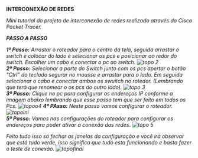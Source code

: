 <b> INTERCONEXÃO DE REDES </b>

<i> Mini tutorial do projeto de interconexão de redes realizado através do Cisco Packet Tracer. <i>

<b> PASSO A PASSO </b>

<b><i> 1º Passo:</b></i> Arrastar o roteador para o centro da tela, seguida arrastar o switch e colocar do lado e selecionar os pcs e posicionar ao redor do switch. Escolher um cabo e conectar o pc ao switch.
![topo 2](https://user-images.githubusercontent.com/102399570/198498847-b8cdf4a4-8a8c-4a67-9854-a2da9d1bff81.png)
<br>
<b><i> 2º Passo:</b></i> Selecionar a parte do Switch junto com os pcs apertar o botão "Ctrl" do teclado segurar no mousse e arrastar para o lado. Em seguida selecionar o cabo e conectar ambos os swuitch no rotedor. (Lembrando que terá que renomear o os pcs do outro lado).
![topo 3](https://user-images.githubusercontent.com/102399570/198499336-04418d85-d1e5-478b-8cee-95bb6c4e118a.png)
<br>
<b><i> 3º Passo:</b></i> Clique no pc para configurar os endereços IP conforme a imagem abaixo lembrando que esse passo tem que ser feito em todos os Pcs.
![topoo4](https://user-images.githubusercontent.com/102399570/198499771-8e5ebeb6-a1a0-41ec-979e-8b6a2e2a1a70.png)
<b><i> 4º PAsso:</b></i> Neste passo vamos configurar o roteador.
![topoini](https://user-images.githubusercontent.com/102399570/198500290-5e99f7a8-6113-4e70-8773-0c1baa990b9a.png)
<br>
<b><i> 5º Passo:</b></i> Vamos nas configurações do roteador para configurar os endereços para poder ativar a conexão das redes.
![topo 5](https://user-images.githubusercontent.com/102399570/198501154-cf79dc66-323c-43f9-9469-36cf142f422b.png)

Feito tudo isso só fechar as janelas da configuração e você irá observar que está tudo verde, isso significa que tudo esta funcionando e basta fazer o teste de conexão.
![topofinal](https://user-images.githubusercontent.com/102399570/198501509-19626940-daec-4d5e-8c2e-efaf47a9aefd.png)


